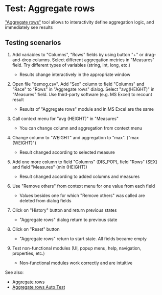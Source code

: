<!-- TITLE: Tests: Aggregate Rows -->
<!-- SUBTITLE: -->

# Test: Aggregate rows

["Aggregate rows"](aggregate-rows.md) tool allows to interactivity define aggregation logic, and immediately
see results

## Testing scenarios

1. Add variables to "Columns", "Rows" fields by using button "+" or drag-and-drop columns. Select different aggregation
   metrics in "Measures" field. Try different types of variables (string, int, long, etc.)
   * Results change interactively in the appropriate window

1. Open file "demog.csv". Add "Sex" column to field "Columns" and "Race" to "Rows" in "Aggregate rows" dialog. Select 
  "avg(HEIGHT)" in "Measures" field. Use third-party software (e.g. MS Excel) to recount  result 
   * Results of "Aggregate rows" module and in MS Excel are the same

1. Call context menu for "avg (HEIGHT)" in "Measures"
   * You can change column and aggregation from context menu
   
1. Change column to "WEIGHT" and aggregation to "max". ("max (WEIGHT)")
   * Result changed according to selected measure
   
1. Add one more column to field "Columns" (DIS_POP), field "Rows" (SEX) and field "Measures" (min (HEIGHT))
   * Result changed according to added columns and measures

1. Use "Remove others" from context menu for one value from each field
   * Values ​​besides one for which "Remove others" was called are deleted from dialog fields

1. Click on "History" button and return previous states
   * "Aggregate rows" dialog return to previous state

1. Click on "Reset" button
   * "Aggregate rows" return to start state. All fields became empty

1. Test non-functional modules (UI, popup menu, help, navigation, properties, etc.)
   * Non-functional modules work correctly and are intuitive

See also:
* [Aggregate rows](aggregate-rows.md)
* [Aggregate rows Auto Test](aggregate-rows-test.side)